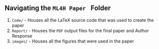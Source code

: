 ## Navigating the ``ML4H Paper `` Folder
1. ```Code/``` - Houses all the LaTeX source code that was used to create the paper
2. ``Report/`` - Houses the ``PDF`` output files for the final paper and Author Response
3. ``images/`` - Houses all the figures that were used in the paper 
